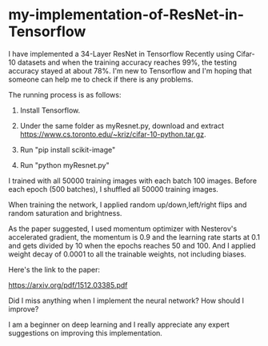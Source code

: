 # my-implementation-of-ResNet-in-Tensorflow
I have implemented a 34-Layer ResNet in Tensorflow Recently using Cifar-10 datasets and when the training accuracy reaches 99%, the testing accuracy stayed at about 78%. I'm new to Tensorflow and I'm hoping that someone can help me to check if there is any problems.

The running process is as follows:

1. Install Tensorflow.

2. Under the same folder as myResnet.py, download and extract https://www.cs.toronto.edu/~kriz/cifar-10-python.tar.gz.

3. Run "pip install scikit-image"

4. Run "python myResnet.py"


I trained with all 50000 training images with each batch 100 images. Before each epoch (500 batches), I shuffled all 50000 training images.

When training the network, I applied random up/down,left/right flips and random saturation and brightness.

As the paper suggested, I used momentum optimizer with Nesterov's accelerated gradient, the momentum is 0.9 and the learning rate starts at 0.1 and gets divided by 10 when the epochs reaches 50 and 100. And I applied weight decay of 0.0001 to all the trainable weights, not including biases.

Here's the link to the paper:

https://arxiv.org/pdf/1512.03385.pdf

Did I miss anything when I implement the neural network? How should I improve?

I am a beginner on deep learning and I really appreciate any expert suggestions on improving this implementation.
